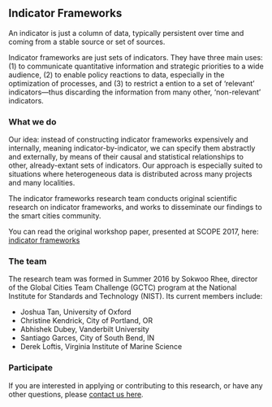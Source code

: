 ## Indicator Frameworks

An indicator is just a column of data, typically persistent over time and coming from a stable source or set of sources.

Indicator frameworks are just sets of indicators. They have three main uses: (1) to communicate quantitative information and strategic priorities to a wide audience, (2) to enable policy reactions to data, especially in the optimization of processes, and (3) to restrict a ention to a set of ‘relevant’ indicators—thus discarding the information from many other, ‘non-relevant’ indicators.

### What we do

Our idea: instead of constructing indicator frameworks expensively and internally, meaning indicator-by-indicator, we can specify them abstractly and externally, by means of their causal and statistical relationships to other, already-extant sets of indicators. Our approach is especially suited to situations where heterogeneous data is distributed across many projects and many localities.

The indicator frameworks research team conducts original scientific research on indicator frameworks, and works to disseminate our findings to the smart cities community.

You can read the original workshop paper, presented at SCOPE 2017, here: [indicator frameworks](...)

### The team

The research team was formed in Summer 2016 by Sokwoo Rhee, director of the Global Cities Team Challenge (GCTC) program at the National Institute for Standards and Technology (NIST). Its current members include:

- Joshua Tan, University of Oxford
- Christine Kendrick, City of Portland, OR
- Abhishek Dubey, Vanderbilt University
- Santiago Garces, City of South Bend, IN
- Derek Loftis, Virginia Institute of Marine Science

### Participate

If you are interested in applying or contributing to this research, or have any other questions, please [contact us here](mailto:joshua.tan@magd.ox.ac.uk).
